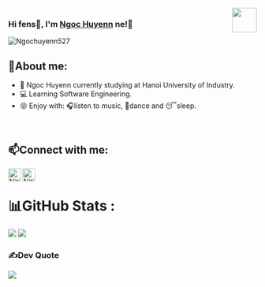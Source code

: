 <br />
<img align="right" width="50" border-radius="5px" src="https://github.com/Ngochuyenn527.png" />

### Hi fens👋, I'm [Ngoc Huyenn](https://www.facebook.com/Ngochuyenn527) ne!👋

<p align="left"> <img src="https://komarev.com/ghpvc/?username=Ngochuyenn527&label=Views&color=pink&style=plastic" alt="Ngochuyenn527"/> </p>

## 🌻About me:
- 🏫 Ngoc Huyenn currently studying at Hanoi University of Industry.
- 💻 Learning Software Engineering.
- 😝 Enjoy with: 🎧listen to music, 🕺dance and 😴sleep.
<br />


## 📫Connect with me:
[<img align="left" alt="Nitin | Facebook" width="26px" src="https://cdn.jsdelivr.net/npm/simple-icons@v3/icons/facebook.svg" />][facebook]
[<img align="left" alt="Nitin | Instagram" width="26px" src="https://cdn.jsdelivr.net/npm/simple-icons@v3/icons/instagram.svg" />][instagram]
<br />


# 📊GitHub Stats :
![](https://github-readme-stats.vercel.app/api/top-langs/?username=Ngochuyenn527&theme=radical&hide_border=false&include_all_commits=false&count_private=false&layout=compact)
![](https://github-readme-stats.vercel.app/api?username=Ngochuyenn527&theme=radical&hide_border=false&include_all_commits=false&count_private=false)


### ✍️Dev Quote
![](https://quotes-github-readme.vercel.app/api?type=horizontal&theme=radical)

<!-- [website]: https://nitinbisht.herokuapp.com/ -->
[instagram]:https://www.instagram.com/huynne709
[facebook]:https://www.facebook.com/Ngochuyenn527
